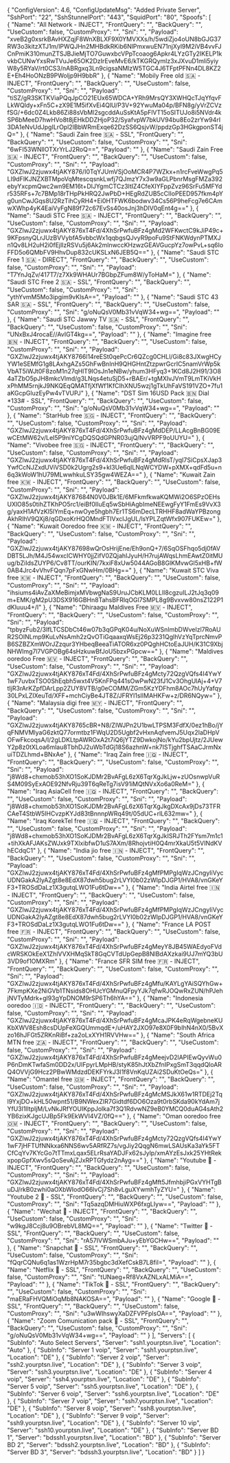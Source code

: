 {
    "ConfigVersion": 4.6,
    "ConfigUpdateMsg": "Added Private Server",
    "SshPort": "22",
    "SshStunnelPort": "443",
    "SquidPort": "80",
	"Spoofs": [  
	  {
			"Name": "All Network - INJECT",
			"FrontQuery": "",
			"BackQuery": "",
			"UseCustom": false,
			"CustomProxy": "",
			"Sni": "",
			"Payload": "xveB2g0xsrkBAvHXZqjF8WnXBLXF9X0YMVXXs/h/5wdiZjo4oUN8bGJG37RW3o3kitzXTJ1m/lPWQJHn2MHBdkRKib6NlPmxwuEN71njXyl9M2iVB4vvFJCnPmiK310munZTSJBJieMjTO7GuwxbcVPpTcoaog6Apkr4LYzGTy2IKELP1kvkbCUNwYxsRwTVuJe65OK2DzIrEveMvE6/kTKGRQymlz3xJXvuD1mli5yiyW8y5RYaV/rt0CS3/nABRgxq3Ln9cigsaNMlzW5TGC4J6TFptPFNn4DL8KZ2E+Eh4HoONzB9PWoljp9H9bbR"
		}, 
{
			"Name": "Mobily Free old 🇸🇦 - INJECT",
			"FrontQuery": "",
			"BackQuery": "",
			"UseCustom": false,
			"CustomProxy": "",
			"Sni": "",
			"Payload": "tiSZ/gR3SKTKViaPQqJpCO21EUx65WDCA+YRh9MrsQY3XWHQcTJqYfqvFLkWQIdy+xFn5C+zX9E1M5ifXvEi4QlU/P3V+92YwuMa04p/BFN8g/yVrZCVzfSG/+6dc0Z4Lkb86Zi88sVbMl2sgcddAuSsKtA5pFlVT15oSITUJo8i5NVdr4kSP6bMeeD7hwHVo8t8jEHkDDZHjoP32/SyafvpW7bkUV94bu8Eo2zrYw94rI3DA1eNvUdJpgILrOpl2IBbWRmExqe62DzSS6QsjvW/ppdzGp3HGkgponST4jQ="
		}, 
{
			"Name": "Saudi Zain free 🇸🇦 - SSL",
			"FrontQuery": "",
			"BackQuery": "",
			"UseCustom": false,
			"CustomProxy": "",
			"Sni": "6wFI53WNllOTXrYrLJ2RoQ==",
			"Payload": ""
		}, 
{
			"Name": "Saudi Zain Free 🇸🇦 - INJECT",
			"FrontQuery": "",
			"BackQuery": "",
			"UseCustom": false,
			"CustomProxy": "",
			"Sni": "",
			"Payload": "GXZlwJ2zjuwx4tjAKY876/I0TqYJUmVSjOoMCR4P7WZkx+n1rcFveWwgPq5LI9dFlKJNZXBTMpoVqMtescqsnkLwfj7QJmzY7x3w9aGLPbnrMsgFMZa392ebyYxcpmQwc2wn9EM16t+DlJYgmCTCz3ltIZ4CfeXIYFppZvz96SrFu5MFYdr535RFs+7c7BMp18rTHpPkHRQ2JwPbD+HEgRdZUB5cCIIoPEED957fkm4pYg0unCwJGqs8U2RzTihCyRH4+Ei0HTFWK6bodwv34Cs56P9heFcg7e6CAmwXWhp4yK4EaiVyFgN89f72c67EvSs40osJnj3hDIV0qEnt4g=="
		}, 
{
			"Name": "Saudi STC Free 🇸🇦 - INJECT",
			"FrontQuery": "",
			"BackQuery": "",
			"UseCustom": false,
			"CustomProxy": "",
			"Sni": "",
			"Payload": "GXZlwJ2zjuwx4tjAKY876xT4Fd/4XhSrPwfuBFz4gMd2WFKwctC9kJiP49c+9KFpsnyQLrJUzBVVybfA5vbbcWx1qqbgsQJvyR9poFu9StFNKWdynPTMXJn1Qv8LH2uH2i0fEjlIzRSVu5j6Ak2mlnwccKHzwzGEAVGucpYz7owPvL+sq6IoFFD5o6QMbFV9HhvDup832cUKSLxN6JEB5Q=="
		}, 
{
			"Name": "Saudi STC Free 1 🇸🇦 - DIRECT",
			"FrontQuery": "",
			"BackQuery": "",
			"UseCustom": false,
			"CustomProxy": "",
			"Sni": "",
			"Payload": "T7YnJqZv/417T7/z7Xk9WHAUr7BGbpZFum8W/yToHaM="
		}, 
{
			"Name": "Saudi STC Free 2 🇸🇦 - SSL",
			"FrontQuery": "",
			"BackQuery": "",
			"UseCustom": false,
			"CustomProxy": "",
			"Sni": "ythYvmM5Mo3ipgim9vKlsA==",
			"Payload": ""
		}, 
{
			"Name": "Saudi STC 43 SAR 🇸🇦 - SSL",
			"FrontQuery": "",
			"BackQuery": "",
			"UseCustom": false,
			"CustomProxy": "",
			"Sni": "g/oNuQsV0Mb31vVqW34+wg==",
			"Payload": ""
		}, 
{
			"Name": "Saudi STC Jawwy TV 🇸🇦 - SSL",
			"FrontQuery": "",
			"BackQuery": "",
			"UseCustom": false,
			"CustomProxy": "",
			"Sni": "UNxBxJ4rocaE//AvIGT4kg==",
			"Payload": ""
		}, 
       {
			"Name": "Imagine free 🇧🇳 - INJECT",
			"FrontQuery": "",
			"BackQuery": "",
			"UseCustom": false,
			"CustomProxy": "",
			"Sni": "",
			"Payload": "GXZlwJ2zjuwx4tjAKY8766l14reESt0qePcCr6QZcg0CHLl/Gi8c83JXwgHCyYW1eSEMfG1g8LAxhgAZs5GhFwBnInH9QHGHntZtzpwrGcrIC5namVrWp5kVbAT5iWJt0F8zoM1n27qHlT9IOsJn1eNBw/yhum3HFyq3+1KCd8J2H91/3O84aTZbO5pJH8mkcVlmd/g3LNqs4etuSjD5+rBAEr/+tgMXIvJVmT9LmTKiVkHxPhMM5rnjkJ9NKQEqQMATfjXfWf1KfCIhXNU5wzj1gTkUhFaVS191VZO+7fu1aKGcpGluzEyPw4vTVUPJ"
		}, 
       {
			"Name": "DST Sim 16USD Pack 🇧🇳  Dial *133# - SSL",
			"FrontQuery": "",
			"BackQuery": "",
			"UseCustom": false,
			"CustomProxy": "",
			"Sni": "g/oNuQsV0Mb31vVqW34+wg==",
			"Payload": ""
		}, 
{
			"Name": "StarHub free 🇸🇬 - INJECT",
			"FrontQuery": "",
			"BackQuery": "",
			"UseCustom": false,
			"CustomProxy": "",
			"Sni": "",
			"Payload": "GXZlwJ2zjuwx4tjAKY876xT4Fd/4XhSrPwfuBFz4gMdDEP/LLAcgBnBG09EwCEtMW62v/LeI5P9niYCgDQSQdGPNR03ujQ/NvVRPF9oUUYU="
		}, 
{
			"Name": "Vivobee free 🇸🇬 - INJECT",
			"FrontQuery": "",
			"BackQuery": "",
			"UseCustom": false,
			"CustomProxy": "",
			"Sni": "",
			"Payload": "GXZlwJ2zjuwx4tjAKY876xT4Fd/4XhSrPwfuBFz4gMdRlsT/yqI7SiCpsXJap3YwfCcNJZxdUViVSD0k2Ugrg2s9+kI3Ue6qILNqWCYDW+pXMX+qdFd5u+n6q3kWoW1hU79MLwwhkuLSY35gw4WEZA=="
		}, 
{
			"Name": "Kuwait Zain free 🇰🇼 - INJECT",
			"FrontQuery": "",
			"BackQuery": "",
			"UseCustom": false,
			"CustomProxy": "",
			"Sni": "",
			"Payload": "GXZlwJ2zjuwx4tjAKY87684N0V0JBk1E/6MFkmfkwaKQMWi2O6SPzOEHsUXlO85s0tihZTKhPO5rc1/eiBf0IIuEq5wSbHiAgbImeNEEwgFyY1FmEs9VvX3g/yaxH1AfVzKl5lYmEq+nwOye5hgbh7Er1TS6mDecLTRHHF8adWaYPBzongAkhRIhV9QXj8/qGDxoKrHQOMndFTIVxcIJgUL/lsYPLZqtWfx907FUKEw="
		}, 
{
			"Name": "Kuwait Ooredoo free 🇰🇼  - INJECT",
			"FrontQuery": "",
			"BackQuery": "",
			"UseCustom": false,
			"CustomProxy": "",
			"Sni": "",
			"Payload": "GXZlwJ2zjuwx4tjAKY87698wQrOsHrijEne/Eh9onQ+7/6SqOSFhqo5dj0fAVDBT5LJh/M4J54wxclCWHY0jjZifV0ZQjahIJyuH/H7rujAWqsLhmEAwtZ0itMUug/bZiIdsZUYP6/Cv8TT/ourKIN/7kxiF8xUw5044AGoB8GlKMvwGl5xHB+fW0AB4Jrc4vVhvFQqn7pFxGNwHm/0BHg=="
		}, 
{
			"Name": "Kuwait STC Viva free 🇰🇼 - INJECT",
			"FrontQuery": "",
			"BackQuery": "",
			"UseCustom": false,
			"CustomProxy": "",
			"Sni": "",
			"Payload": "ihsiums4iAvZaXMeBimjxMVbwgNaS9UruJCbKLM0LLlI8cgzuILJ2tJq3q09m+EMK/gM2pU3DSX916GBHn8TahsBFRlqOGl7SMPL8g9Bvxvw80nsZ122P1dKluuu4+/l"
		}, 
{
			"Name": "Dhiraagu Maldives Free 🇲🇻 - INJECT",
			"FrontQuery": "",
			"BackQuery": "",
			"UseCustom": false,
			"CustomProxy": "",
			"Sni": "",
			"Payload": "tpbyzFub2/3IfLTCSDbCt46w07b3qGPqK04u/NoXuWSnImbDWveIzl7RoAUR2SOINLmp9KuLvNsAmh2zQvOTiGqaaxqWsEj26p3231QglhVzYqTprcNmvPB6SZBZXmWOrJZzqur3YHbeqBeeaTiATOR6xz0PQghHCtoEaJUH/K31C9XbjNHWlmg7l7VGPOBg64sHzkuwBfJoU5bzxPGpcw=="
		}, 
{
			"Name": "Maldives ooredoo Free 🇲🇻 - INJECT",
			"FrontQuery": "",
			"BackQuery": "",
			"UseCustom": false,
			"CustomProxy": "",
			"Sni": "",
			"Payload": "GXZlwJ2zjuwx4tjAKY876xT4Fd/4XhSrPwfuBFz4gMcty72QzgVQfs4I4YwY1wF7uvbxTSO0ShEqbh5wxt4V5KnFPq441sOwPwN23fJ1Cv3OhgUlAj+4+V7tIjR3rArKZpfDArLpp2ZUY8VTB/g0eCOMM/ZGm5KzYDFhm8AOc7hUyYafqy30LPxLZIXeuTd/XFF+mchCiyBe4JT8Z/JFRYl1sIIMAHKFw+z/DR6NQyw="
		}, 
{
			"Name": "Malaysia digi free 🇲🇾 - INJECT",
			"FrontQuery": "",
			"BackQuery": "",
			"UseCustom": false,
			"CustomProxy": "",
			"Sni": "",
			"Payload": "GXZlwJ2zjuwx4tjAKY8765cBR+N8/ZIWJPn2U1bwLTPSM3FdfX/0ez1hBo/jYqFNMVMlyaG6zktQ77ormtbz1FWqU2D5Ugbf2vHxnAqfvemJ5Uqx2IaDHpVOFwFkcoqsA/l/2gLDKLtpAWROxA2t7iQ6jYTZ9DwkojNo/kYu2bpUjtz/2JUewY2p8z0tXLoa6mlau8TbhDJ2uWbTdGj18S6azhnW+nk7ISTjghfTSAaCJrmNxuiTDZLhmd+BNxAe"
		}, 
{
			"Name": "Iraq Zain free 🇮🇶  - INJECT",
			"FrontQuery": "",
			"BackQuery": "",
			"UseCustom": false,
			"CustomProxy": "",
			"Sni": "",
			"Payload": "j8Wd8+chxmob53hXO1SoKJDMr2BvAFgL6zX6TqrXgJkLjw+zUOsnwpVuRS4M09SyExAOE92NfvRju39T6qReTg7isV91iMQtNVxXo6a0ReM="
		}, 
{
			"Name": "Iraq AsiaCell free 🇮🇶  - INJECT",
			"FrontQuery": "",
			"BackQuery": "",
			"UseCustom": false,
			"CustomProxy": "",
			"Sni": "",
			"Payload": "j8Wd8+chxmob53hXO1SoKJDMr2BvAFgL6zX6TqrXgJkgDXcAx9jDs73TFRCAeT4StbW5IHCvzpKYJd83tBnnnpWRq49t/05dUC+rlL632mw="
		}, 
{
			"Name": "Iraq KorekTel free 🇮🇶  - INJECT",
			"FrontQuery": "",
			"BackQuery": "",
			"UseCustom": false,
			"CustomProxy": "",
			"Sni": "",
			"Payload": "j8Wd8+chxmob53hXO1SoKJDMr2BvAFgL6zX6TqrXgJkISRJTh2FYsm7m1c1+tihXkAFJAKsZWJxk9TXlxibfwD1uS7AXm/8RhojvtiH0Q4mrXkaU5t5VINdKVhECdqC1"
		}, 
{
			"Name": "India jio free 🇮🇳 - INJECT",
			"FrontQuery": "",
			"BackQuery": "",
			"UseCustom": false,
			"CustomProxy": "",
			"Sni": "",
			"Payload": "GXZlwJ2zjuwx4tjAKY876xT4Fd/4XhSrPwfuBFz4gMfPMPgIqWzJCngyIiVycUDNGakA2IyAZgt8e8EdX87dwh5bug2rLVYI0b02zWIpDJGP1/HVA8/vnGKeYF3+TROSdDaLz1X3gutqLWO1Fu6tDw=="
		}, 
{
			"Name": "India Airtel free 🇮🇳 - INJECT",
			"FrontQuery": "",
			"BackQuery": "",
			"UseCustom": false,
			"CustomProxy": "",
			"Sni": "",
			"Payload": "GXZlwJ2zjuwx4tjAKY876xT4Fd/4XhSrPwfuBFz4gMfPMPgIqWzJCngyIiVycUDNGakA2IyAZgt8e8EdX87dwh5bug2rLVYI0b02zWIpDJGP1/HVA8/vnGKeYF3+TROSdDaLz1X3gutqLWO1Fu6tDw=="
		}, 
{
			"Name": "France LA POST free 🇫🇷 - INJECT",
			"FrontQuery": "",
			"BackQuery": "",
			"UseCustom": false,
			"CustomProxy": "",
			"Sni": "",
			"Payload": "GXZlwJ2zjuwx4tjAKY876xT4Fd/4XhSrPwfuBFz4gMeyY8JB45WAEdyoFVdcWRSKOkEeX1ZhlVVXHMqSkT8GqCVTdUpGepB8NlBdAXzkai9UJ7mYQ3bU3VD9of1OMXRm"
		}, 
{
			"Name": "France SFR SIM free 🇫🇷 - INJECT",
			"FrontQuery": "",
			"BackQuery": "",
			"UseCustom": false,
			"CustomProxy": "",
			"Sni": "",
			"Payload": "GXZlwJ2zjuwx4tjAKY876xT4Fd/4XhSrPwfuBFz4gMfu/KAYLgYAiSQYhGw+7FkmpKXe2NiGVb1TNsids8OHUcYGMnuQFpyYJk7qfwRJOQwRxZUN/hPJehjNVTyMdrk+gl93gYpDNOM9rSP6Th6hYA=="
		}, 
{
			"Name": "Indonesia ooredoo 🇮🇩 - INJECT",
			"FrontQuery": "",
			"BackQuery": "",
			"UseCustom": false,
			"CustomProxy": "",
			"Sni": "",
			"Payload": "GXZlwJ2zjuwx4tjAKY876xT4Fd/4XhSrPwfuBFz4gMcaJPK4eRqWgebneKUKbXWV8Esh8csDUpFeXGQUmmqdE+/uHAY2JXO97e8X0F9bIhN4nX0/5BvXzo16hJFGt5ZRKnRiBf+za2oLxXYH1RVVHw=="
		}, 
{
			"Name": "South Africa MTN free 🇿🇦 - INJECT",
			"FrontQuery": "",
			"BackQuery": "",
			"UseCustom": false,
			"CustomProxy": "",
			"Sni": "",
			"Payload": "GXZlwJ2zjuwx4tjAKY876xT4Fd/4XhSrPwfuBFz4gMeejvD2lAPIEwQyvWu0P6nDmKTwfaSm0DD2x/UIFpyrLMpHB/styK85hJtXbZfnIPxgSmT3qqdQloARQ4OVVjG9Hcz2PBwWMdzdDEKFYrkJ3I1f8VnKqUZAi2SDuKtOeQs="
		}, 
{
			"Name": "Omantel free 🇴🇲 - INJECT",
			"FrontQuery": "",
			"BackQuery": "",
			"UseCustom": false,
			"CustomProxy": "",
			"Sni": "",
			"Payload": "GXZlwJ2zjuwx4tjAKY876xT4Fd/4XhSrPwfuBFz4gMcMSJkX61w1RTDEj2Tql9YxjDO+kHL50wpnt51/B9NWexZIR7Gidtdf6DO6Oza9t0rbSKda90kYdAm7jYfU3l1lltpIjM/LvNkJRfYOUIKppJolka7f3Q1RdvwNZ9eB0YMCQ0duAG4sAth2YB6zixKJgcUJBp5Fk9EkWVI4VZ/0fQ=="
		}, 
{
			"Name": "Oman ooredoo free 🇴🇲 - INJECT",
			"FrontQuery": "",
			"BackQuery": "",
			"UseCustom": false,
			"CustomProxy": "",
			"Sni": "",
			"Payload": "GXZlwJ2zjuwx4tjAKY876xT4Fd/4XhSrPwfuBFz4gMcty72QzgVQfs4I4YwY1wF7jHFTUfNNkxa6NNS6wv5ARfRZ7s/vgJiy2QqgN6mwLSAUsKa3aYk5FTCfCqYv7KYcGo7tTTmxLqax5ELrRsaYADJFx62sJylp/xmAYzEsJxk25YHtRekxpopGpfXwv5sQoSevAjZJxRPTGfydz2nAyg=="
		}, 
{
			"Name": "Youtube 💯 - INJECT",
			"FrontQuery": "",
			"BackQuery": "",
			"UseCustom": false,
			"CustomProxy": "",
			"Sni": "",
			"Payload": "GXZlwJ2zjuwx4tjAKY876xT4Fd/4XhSrPwfuBFz4gMft5JfmhbjiPGxVYHTgBuDJ/rkB0zwhi0aOXbWIodO66lvCj7Sh8vLguXYwmhTyZYU="
		}, 
{
			"Name": "Youtube 2 💯 - SSL",
			"FrontQuery": "",
			"BackQuery": "",
			"UseCustom": false,
			"CustomProxy": "",
			"Sni": "Tq5azqDMHiuWXP6fxgLIyw==",
			"Payload": ""
		}, 
{
			"Name": "Wechat 💯 - INJECT",
			"FrontQuery": "",
			"BackQuery": "",
			"UseCustom": false,
			"CustomProxy": "",
			"Sni": "w9kgJ8Ccj8u9OBrebVL8MQ==",
			"Payload": ""
		}, 
{
			"Name": "Twitter 💯 - SSL",
			"FrontQuery": "",
			"BackQuery": "",
			"UseCustom": false,
			"CustomProxy": "",
			"Sni": "rA57IVWSmbAJu+yEbYGCHw==",
			"Payload": ""
		}, 
{
			"Name": "Snapchat 💯 - SSL",
			"FrontQuery": "",
			"BackQuery": "",
			"UseCustom": false,
			"CustomProxy": "",
			"Sni": "fQqrCQNu6q1as1WzrHpM7r35bgbc3dXefCskB7L8fiI=",
			"Payload": ""
		}, 
{
			"Name": "Netflix 💯 - SSL",
			"FrontQuery": "",
			"BackQuery": "",
			"UseCustom": false,
			"CustomProxy": "",
			"Sni": "tUNaeg+Rf8VxAZNLxALMiA==",
			"Payload": ""
		}, 
{
			"Name": "TikTok 💯 - SSL",
			"FrontQuery": "",
			"BackQuery": "",
			"UseCustom": false,
			"CustomProxy": "",
			"Sni": "maERaFHVQMiOqMb8NAKOSA==",
			"Payload": ""
		}, 
{
			"Name": "Google 💯 - SSL",
			"FrontQuery": "",
			"BackQuery": "",
			"UseCustom": false,
			"CustomProxy": "",
			"Sni": "u3wWIhswyXaDZFVPFplsOA==",
			"Payload": ""
		}, 
{
			"Name": "Zoom Comunication pack 💯 - SSL",
			"FrontQuery": "",
			"BackQuery": "",
			"UseCustom": false,
			"CustomProxy": "",
			"Sni": "g/oNuQsV0Mb31vVqW34+wg==",
			"Payload": ""
		}
	],
	"Servers": [ 
	{
			"SubInfo": "Auto Select Servers",
			"Server": "ssh1.yourptsn.live",
			"Location": "Auto"
		},
		{
			"SubInfo": "Server 1 voip",
			"Server": "ssh1.yourptsn.live",
			"Location": "DE"
		},
		{
			"SubInfo": "Server 2 voip",
			"Server": "ssh2.yourptsn.live",
			"Location": "DE"
		},
		{
			"SubInfo": "Server 3 voip",
			"Server": "ssh3.yourptsn.live",
			"Location": "DE"
		},
		{
			"SubInfo": "Server 4 voip",
			"Server": "ssh4.yourptsn.live",
			"Location": "DE"
		},
		{
			"SubInfo": "Server 5 voip",
			"Server": "ssh5.yourptsn.live",
			"Location": "DE"
		},
		{
			"SubInfo": "Server 6 voip",
			"Server": "ssh6.yourptsn.live",
			"Location": "DE"
		},
		{
			"SubInfo": "Server 7 voip",
			"Server": "ssh7.yourptsn.live",
			"Location": "DE"
		},
		{
			"SubInfo": "Server 8 voip",
			"Server": "ssh8.yourptsn.live",
			"Location": "DE"
		},
		{
			"SubInfo": "Server 9 voip",
			"Server": "ssh9.yourptsn.live",
			"Location": "DE"
		},
		{
			"SubInfo": "Server 10 vip",
			"Server": "ssh10.yourptsn.live",
			"Location": "DE"
		},
		{
			"SubInfo": "Server BD 1",
			"Server": "bdssh1.yourptsn.live",
			"Location": "BD"
		},
		{
			"SubInfo": "Server BD 2",
			"Server": "bdssh2.yourptsn.live",
			"Location": "BD"
		},
		{
			"SubInfo": "Server BD 3",
			"Server": "bdssh3.yourptsn.live",
			"Location": "BD"
		}
	]
}
